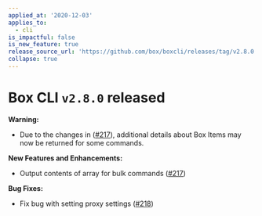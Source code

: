 ```yaml
---
applied_at: '2020-12-03'
applies_to:
  - cli
is_impactful: false
is_new_feature: true
release_source_url: 'https://github.com/box/boxcli/releases/tag/v2.8.0'
collapse: true
---
```


# Box CLI `v2.8.0` released

**Warning:**

* Due to the changes in ([#217][1]), additional details about Box Items may now be returned for some commands.

**New Features and Enhancements:**

* Output contents of array for bulk commands ([#217][1])

**Bug Fixes:**

* Fix bug with setting proxy settings ([#218][2])

[1]: https://github.com/box/boxcli/pull/217

[2]: https://github.com/box/boxcli/pull/218
